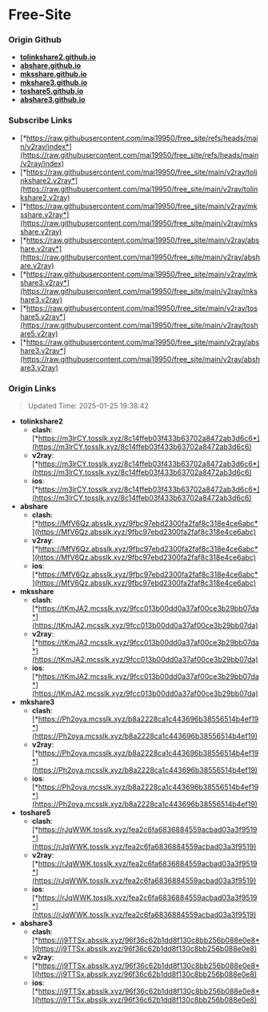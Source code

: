 # Free-Site

### Origin Github

- [**tolinkshare2.github.io**](https://github.com/tolinkshare2/tolinkshare2.github.io)
- [**abshare.github.io**](https://github.com/abshare/abshare.github.io)
- [**mksshare.github.io**](https://github.com/mksshare/mksshare.github.io)
- [**mkshare3.github.io**](https://github.com/mkshare3/mkshare3.github.io)
- [**toshare5.github.io**](https://github.com/toshare5/toshare5.github.io)
- [**abshare3.github.io**](https://github.com/abshare3/abshare3.github.io)

### Subscribe Links

- [*https://raw.githubusercontent.com/mai19950/free_site/refs/heads/main/v2ray/index*](https://raw.githubusercontent.com/mai19950/free_site/refs/heads/main/v2ray/index)
- [*https://raw.githubusercontent.com/mai19950/free_site/main/v2ray/tolinkshare2.v2ray*](https://raw.githubusercontent.com/mai19950/free_site/main/v2ray/tolinkshare2.v2ray)
- [*https://raw.githubusercontent.com/mai19950/free_site/main/v2ray/mksshare.v2ray*](https://raw.githubusercontent.com/mai19950/free_site/main/v2ray/mksshare.v2ray)
- [*https://raw.githubusercontent.com/mai19950/free_site/main/v2ray/abshare.v2ray*](https://raw.githubusercontent.com/mai19950/free_site/main/v2ray/abshare.v2ray)
- [*https://raw.githubusercontent.com/mai19950/free_site/main/v2ray/mkshare3.v2ray*](https://raw.githubusercontent.com/mai19950/free_site/main/v2ray/mkshare3.v2ray)
- [*https://raw.githubusercontent.com/mai19950/free_site/main/v2ray/toshare5.v2ray*](https://raw.githubusercontent.com/mai19950/free_site/main/v2ray/toshare5.v2ray)
- [*https://raw.githubusercontent.com/mai19950/free_site/main/v2ray/abshare3.v2ray*](https://raw.githubusercontent.com/mai19950/free_site/main/v2ray/abshare3.v2ray)

### Origin Links

> Updated Time: 2025-01-25 19:38:42

- **tolinkshare2**
  - **clash**: [*https://m3lrCY.tosslk.xyz/8c14ffeb03f433b63702a8472ab3d6c6*](https://m3lrCY.tosslk.xyz/8c14ffeb03f433b63702a8472ab3d6c6)
  - **v2ray**: [*https://m3lrCY.tosslk.xyz/8c14ffeb03f433b63702a8472ab3d6c6*](https://m3lrCY.tosslk.xyz/8c14ffeb03f433b63702a8472ab3d6c6)
  - **ios**: [*https://m3lrCY.tosslk.xyz/8c14ffeb03f433b63702a8472ab3d6c6*](https://m3lrCY.tosslk.xyz/8c14ffeb03f433b63702a8472ab3d6c6)
- **abshare**
  - **clash**: [*https://MfV6Qz.absslk.xyz/9fbc97ebd2300fa2faf8c318e4ce6abc*](https://MfV6Qz.absslk.xyz/9fbc97ebd2300fa2faf8c318e4ce6abc)
  - **v2ray**: [*https://MfV6Qz.absslk.xyz/9fbc97ebd2300fa2faf8c318e4ce6abc*](https://MfV6Qz.absslk.xyz/9fbc97ebd2300fa2faf8c318e4ce6abc)
  - **ios**: [*https://MfV6Qz.absslk.xyz/9fbc97ebd2300fa2faf8c318e4ce6abc*](https://MfV6Qz.absslk.xyz/9fbc97ebd2300fa2faf8c318e4ce6abc)
- **mksshare**
  - **clash**: [*https://tKmJA2.mcsslk.xyz/9fcc013b00dd0a37af00ce3b29bb07da*](https://tKmJA2.mcsslk.xyz/9fcc013b00dd0a37af00ce3b29bb07da)
  - **v2ray**: [*https://tKmJA2.mcsslk.xyz/9fcc013b00dd0a37af00ce3b29bb07da*](https://tKmJA2.mcsslk.xyz/9fcc013b00dd0a37af00ce3b29bb07da)
  - **ios**: [*https://tKmJA2.mcsslk.xyz/9fcc013b00dd0a37af00ce3b29bb07da*](https://tKmJA2.mcsslk.xyz/9fcc013b00dd0a37af00ce3b29bb07da)
- **mkshare3**
  - **clash**: [*https://Ph2oya.mcsslk.xyz/b8a2228ca1c443696b38556514b4ef19*](https://Ph2oya.mcsslk.xyz/b8a2228ca1c443696b38556514b4ef19)
  - **v2ray**: [*https://Ph2oya.mcsslk.xyz/b8a2228ca1c443696b38556514b4ef19*](https://Ph2oya.mcsslk.xyz/b8a2228ca1c443696b38556514b4ef19)
  - **ios**: [*https://Ph2oya.mcsslk.xyz/b8a2228ca1c443696b38556514b4ef19*](https://Ph2oya.mcsslk.xyz/b8a2228ca1c443696b38556514b4ef19)
- **toshare5**
  - **clash**: [*https://rJqWWK.tosslk.xyz/fea2c6fa6836884559acbad03a3f9519*](https://rJqWWK.tosslk.xyz/fea2c6fa6836884559acbad03a3f9519)
  - **v2ray**: [*https://rJqWWK.tosslk.xyz/fea2c6fa6836884559acbad03a3f9519*](https://rJqWWK.tosslk.xyz/fea2c6fa6836884559acbad03a3f9519)
  - **ios**: [*https://rJqWWK.tosslk.xyz/fea2c6fa6836884559acbad03a3f9519*](https://rJqWWK.tosslk.xyz/fea2c6fa6836884559acbad03a3f9519)
- **abshare3**
  - **clash**: [*https://j9TTSx.absslk.xyz/96f36c62b1dd8f130c8bb256b088e0e8*](https://j9TTSx.absslk.xyz/96f36c62b1dd8f130c8bb256b088e0e8)
  - **v2ray**: [*https://j9TTSx.absslk.xyz/96f36c62b1dd8f130c8bb256b088e0e8*](https://j9TTSx.absslk.xyz/96f36c62b1dd8f130c8bb256b088e0e8)
  - **ios**: [*https://j9TTSx.absslk.xyz/96f36c62b1dd8f130c8bb256b088e0e8*](https://j9TTSx.absslk.xyz/96f36c62b1dd8f130c8bb256b088e0e8)
